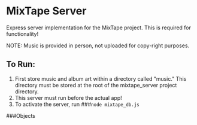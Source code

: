 # MixTape Server

Express server implementation for the MixTape project. This is required for functionality! 

NOTE: Music is provided in person, not uploaded for copy-right purposes.

## To Run:

1. First store music and album art within a directory called "music." This directory must be stored at the root of the mixtape_server project directory. 
2. This server must run before the actual app! 
3. To activate the server, run
###`node mixtape_db.js`

###Objects
